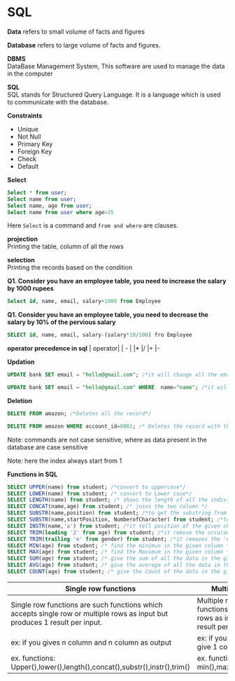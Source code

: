 # SQL
**Data** refers to small volume of facts and figures

**Database** refers to large volume of facts and figures.

**DBMS** \
DataBase Management System, This software are used to manage the data in the computer

**SQL**\
SQL stands for Structured Query Language. It is a language which is used to communicate with the database.

**Constraints**
* Unique
* Not Null
* Primary Key
* Foreign Key
* Check
* Default


**Select**
```sql
Select * from user;
Select name from user;
Select name, age from user;
Select name from user where age>25
```

Here `Select` is a command and `from and where` are clauses.

**projection**\
Printing the table, column of all the rows

**selection**\
Printing the records based on the condition

**Q1. Consider you have an employee table, you need to increase the salary by 1000 rupees**
```sql
Select id, name, email, salary+1000 from Employee
```
**Q1. Consider you have an employee table, you need to decrease the salary by 10% of the pervious salary**
```sql
SELECT id, name, email, salary-(salary*10/100) fro Employee
```

**operator precedence in sql**
| operator|
| - |
|*
|/
|+
|-

**Updation**
```SQL
UPDATE bank SET email = "hello@gmail.com"; /*it will change all the email in the column*/

UPDATE bank SET email = "hello@gmail.com" WHERE  name="name"; /*it will update mail only for the record where name="name"*/
```

**Deletion**
```SQL
DELETE FROM amazon; /*Deletes all the record*/

DELETE FROM amazon WHERE account_id=0001; /* Deletes the record with the account id is 0001*/
```
Note: commands are not case sensitive, where as data present in the database are case sensitive

Note: here the index always start from 1


**Functions in SQL**
```sql
SELECT UPPER(name) from student; /*convert to uppercase*/
SELECT LOWER(name) from student; /* convert to Lower case*/
SELECT LENGTH(name) from student; /* shows the length of all the individual name*/
SELECT CONCAT(name,age) from student; /* joins the two column */
SELECT SUBSTR(name,position) from student; /*to get the substring from the position*/
SELECT SUBSTR(name,startPosition, NumberofCharacter) from student; /*to get the substring from the startPosition and prints the NumberofCharacter mention in the function*/
SELECT INSTR(name,'a') from student; /*it tell position of the given character if that present is the giving cell*/
SELECT TRIM(leading '2' from age) from student; /*it remove the occurance of 2 will be trimmed (ex: 23 is trimmed to 3, and 22 is trimmed to NULL, 232 wille timmed to 32)(leading indicates the starting of the number)*/
SELECT TRIM(trailing 'e' from gender) from student; /*it removes the 'e' from the last (helle will trimmed to hell, hee will trimmed to h) (leading indicates the starting of the number)*/
SELECT MIN(age) from student; /* find the minimun in the given column */
SELECT MAX(age) from student; /* find the Maximum in the given column */
SELECT SUM(age) from student; /* give the sum of all the data in the given column column */
SELECT AVG(age) from student; /* give the average of all the data in the given column column */
SELECT COUNT(age) from student; /* give the Count of the data in the given column column */
```

Single row functions | Multiple row functions
-|-
Single row functions are such functions which accepts single row or multiple rows as input but produces 1 result per input. | Multiple row function are such functions single row or multiple rows as input but produces 1 result per group.
ex: if you gives n column and n column as output | ex: if you gives n column and it give 1 column as output.
ex. functions: Upper(),lower(),length(),concat(),substr(),instr(),trim() | ex. functions: min(),max(),sum(),avg(),count()